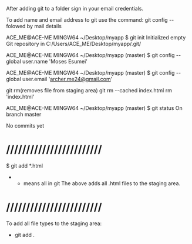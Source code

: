 After adding git to a folder sign in your email credentials.

To add name and email address to git use the command:
git config -- folowed by mail details


ACE_ME@ACE-ME MINGW64 ~/Desktop/myapp
$ git init
Initialized empty Git repository in C:/Users/ACE_ME/Desktop/myapp/.git/

ACE_ME@ACE-ME MINGW64 ~/Desktop/myapp (master)
$ git config --global user.name 'Moses Esumei'

ACE_ME@ACE-ME MINGW64 ~/Desktop/myapp (master)
$ git config --global user.email 'archer.me24@gmail.com'

git rm(removes file from staging area)
git rm --cached index.html
rm 'index.html'

ACE_ME@ACE-ME MINGW64 ~/Desktop/myapp (master)
$ git status
On branch master

No commits yet

# ////////////////////////

$ git add *.html
* - means all in git
The above adds all .html files to the staging area.

# ////////////////////////
To add all file types to the staging area:
- git add .